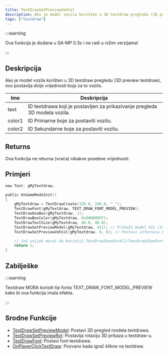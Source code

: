 ```yaml
---
title: TextDrawSetPreviewVehCol
description: Ako je model vozila korišten u 3D textdraw pregledu (3D preview textdraw), ovo postavlja dvije vrijednosti boja za to vozilo.
tags: ["textdraw"]
---
```


:::warning

Ova funkcija je dodana u SA-MP 0.3x i ne radi u nižim verzijama!

:::

## Deskripcija

Ako je model vozila korišten u 3D textdraw pregledu (3D preview textdraw), ovo postavlja dvije vrijednosti boja za to vozilo.

| Ime    | Deskripcija                                                                |
| ------ | -------------------------------------------------------------------------- |
| text   | ID textdrawa koji je postavljen za prikazivanje pregleda 3D modela vozila. |
| color1 | ID Primarne boje za postaviti vozilu.                                      |
| color2 | ID Sekundarne boje za postaviti vozilu.                                    |

## Returns

Ova funkcija ne returna (vraća) nikakve posebne vrijednosti.

## Primjeri

```c
new Text: gMyTextdraw;

public OnGameModeInit()
{
    gMyTextdraw = TextDrawCreate(320.0, 240.0, "_");
    TextDrawFont(gMyTextdraw, TEXT_DRAW_FONT_MODEL_PREVIEW);
    TextDrawUseBox(gMyTextdraw, 1);
    TextDrawBoxColor(gMyTextdraw, 0x000000FF);
    TextDrawTextSize(gMyTextdraw, 40.0, 40.0);
    TextDrawSetPreviewModel(gMyTextdraw, 411); // Prikaži model 411 (Infernus)
    TextDrawSetPreviewVehCol(gMyTextdraw, 6, 6); // Postavi infernusu boju 6 (Žuta)

    // Još uvijek moraš da koristiš TextDrawShowForAll/TextDrawShowForPlayer kako bi textdraw bio vidljiv.
    return 1;
}
```

## Zabilješke

:::warning

Textdraw MORA korisiti tip fonta TEXT_DRAW_FONT_MODEL_PREVIEW kako bi ova funkcija imala efekta.

:::

## Srodne Funkcije

- [TextDrawSetPreviewModel](TextDrawSetPreviewModel): Postavi 3D pregled modela textdrawa.
- [TextDrawSetPreviewRot](TextDrawSetPreviewRot): Postavlja rotaciju 3D prikaza u textdraw-u.
- [TextDrawFont](TextDrawFont): Postavi font textdrawa.
- [OnPlayerClickTextDraw](../callbacks/OnPlayerClickTextDraw): Pozvano kada igrač klikne na textdraw.
